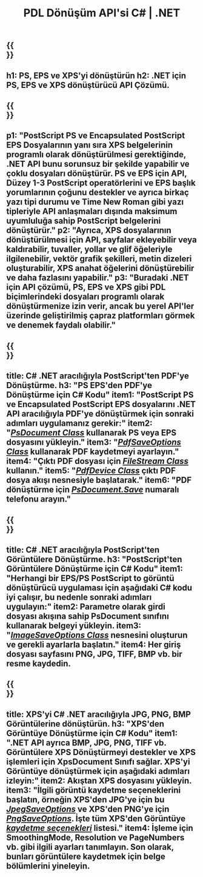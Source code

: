 ﻿---
translation: true
template: /_templates/_conversion-net.md
title: PDL Dönüşüm API'si C# | .NET
url: /net/conversion/
description: Aspose.Page PDL dönüştürme işleviyle .NET kitaplığını kullanarak PS, EPS ve XPS'yi PDF ve BMP, JPG, PNG ve TIFF dahil olmak üzere Görüntülere dönüştürün.
family: page
platformtag: net
feature: conversion
---

{{<section banner>}}
---
h1: PS, EPS ve XPS'yi dönüştürün
h2: .NET için PS, EPS ve XPS dönüştürücü API Çözümü.
---

{{<section overview>}}
---
p1: "PostScript PS ve Encapsulated PostScript EPS Dosyalarının yanı sıra XPS belgelerinin programlı olarak dönüştürülmesi gerektiğinde, .NET API bunu sorunsuz bir şekilde yapabilir ve çoklu dosyaları dönüştürür. PS ve EPS için API, Düzey 1-3 PostScript operatörlerini ve EPS başlık yorumlarının çoğunu destekler ve ayrıca birkaç yazı tipi durumu ve Time New Roman gibi yazı tipleriyle API anlaşmaları dışında maksimum uyumluluğa sahip PostScript belgelerini dönüştürür."
p2: "Ayrıca, XPS dosyalarının dönüştürülmesi için API, sayfalar ekleyebilir veya kaldırabilir, tuvaller, yollar ve glif öğeleriyle ilgilenebilir, vektör grafik şekilleri, metin dizeleri oluşturabilir, XPS anahat öğelerini dönüştürebilir ve daha fazlasını yapabilir."
p3: "Buradaki .NET için API çözümü, PS, EPS ve XPS gibi PDL biçimlerindeki dosyaları programlı olarak dönüştürmenize izin verir, ancak bu yerel API'ler üzerinde geliştirilmiş çapraz platformları görmek ve denemek faydalı olabilir."
---

{{<section feature1>}}
---
title: C# .NET aracılığıyla PostScript'ten PDF'ye Dönüştürme.
h3: "PS EPS'den PDF'ye Dönüştürme için C# Kodu"
item1: "PostScript PS ve Encapsulated PostScript EPS dosyalarını .NET API aracılığıyla PDF'ye dönüştürmek için sonraki adımları uygulamanız gerekir:"
item2: "[*PsDocument Class*](https://reference.aspose.com/page/net/aspose.page.eps/psdocument/) kullanarak PS veya EPS dosyasını yükleyin."
item3: "[*PdfSaveOptions Class*](https://reference.aspose.com/page/net/aspose.page.eps.device/pdfsaveoptions/) kullanarak PDF kaydetmeyi ayarlayın."
item4: "Çıktı PDF dosyası için [*FileStream Class*](https://docs.microsoft.com/en-us/dotnet/api/system.io.filestream) kullanın."
item5: "[*PdfDevice Class*](https://reference.aspose.com/page/net/aspose.page.eps.device/pdfdevice/) çıktı PDF dosya akışı nesnesiyle başlatarak."
item6: "PDF dönüştürme için [*PsDocument.Save*](https://reference.aspose.com/page/net/aspose.page.eps/psdocument/save/) numaralı telefonu arayın."
---

{{<section feature2>}}
---
title: C# .NET aracılığıyla PostScript'ten Görüntülere Dönüştürme.
h3: "PostScript'ten Görüntülere Dönüştürme için C# Kodu"
item1: "Herhangi bir EPS/PS PostScript to görüntü dönüştürücü uygulaması için aşağıdaki C# kodu iyi çalışır, bu nedenle sonraki adımları uygulayın:"
item2: Parametre olarak girdi dosyası akışına sahip PsDocument sınıfını kullanarak belgeyi yükleyin.
item3: "[*ImageSaveOptions Class*](https://reference.aspose.com/page/net/aspose.page.xps.presentation.image/imagesaveoptions/) nesnesini oluşturun ve gerekli ayarlarla başlatın."
item4: Her giriş dosyası sayfasını PNG, JPG, TIFF, BMP vb. bir resme kaydedin.
---

{{<section feature3>}}
---
title: XPS'yi C# .NET aracılığıyla JPG, PNG, BMP Görüntülerine dönüştürün.
h3: "XPS'den Görüntüye Dönüştürme için C# Kodu"
item1: ".NET API ayrıca BMP, JPG, PNG, TIFF vb. Görüntülere XPS Dönüştürmeyi destekler ve XPS işlemleri için XpsDocument Sınıfı sağlar. XPS'yi Görüntüye dönüştürmek için aşağıdaki adımları izleyin:"
item2: Akıştan XPS dosyasını yükleyin.
item3: "İlgili görüntü kaydetme seçeneklerini başlatın, örneğin **XPS'den JPG'ye** için bu [*JpegSaveOptions*](https://reference.aspose.com/page/net/aspose.page.xps.presentation.image/jpegsaveoptions/) ve **XPS'den PNG'ye** için [*PngSaveOptions*](https://reference.aspose.com/page/net/aspose.page.xps.presentation.image/jpegsaveoptions/). İşte tüm XPS'den Görüntüye [*kaydetme seçenekleri*](https://reference.aspose.com/page/net/aspose.page.xps.presentation.image/) listesi."
item4: İşleme için SmoothingMode, Resolution ve PageNumbers vb. gibi ilgili ayarları tanımlayın. Son olarak, bunları görüntülere kaydetmek için belge bölümlerini yineleyin.
---

